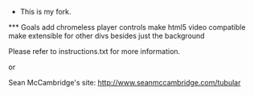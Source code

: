 * This is my fork.

*** Goals
add chromeless player controls
make html5 video compatible
make extensible for other divs besides just the background


Please refer to instructions.txt for more information.

or

Sean McCambridge's site: http://www.seanmccambridge.com/tubular
